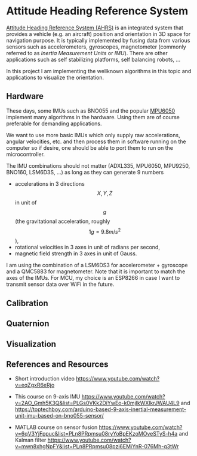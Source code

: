 # Attitude Heading Reference System

[Attitude Heading Reference System (AHRS)](https://www.faa.gov/documentLibrary/media/Advisory_Circular/AC_20-181.pdf) is an integrated system that provides a vehicle (e.g. an aircraft) position and orientation in 3D space for navigation purpose. It is typically implemented by fusing data from various sensors such as accelerometers, gyroscopes, magnetometer (commonly referred to as *Inertia Measurement Units* or *IMU*). There are other applications such as self stabilizing platforms, self balancing robots, ...

In this project I am implementing the wellknown algorithms in this topic and applications to visualize the orientation.

## Hardware

These days, some IMUs such as BNO055 and the popular [MPU6050](https://mjwhite8119.github.io/Robots/mpu6050) implement many algorithms in the hardware. Using them are of course preferable for demanding applications.

We want to use more basic IMUs which only supply raw accelerations, angular velocities, etc. and then process them in software running on the computer so if desire, one should be able to port them to run on the microcontroller.

The IMU combinations should not matter (ADXL335, MPU6050, MPU9250, BNO160, LSM6D3S, ...) as long as they can generate 9 numbers

 * accelerations in 3 directions $$X, Y, Z$$ in unit of $$g$$ (the gravitational acceleration, roughly $$1g = 9.8 m/s^2$$),
 * rotational velocities in 3 axes in unit of radians per second,
 * magnetic field strength in 3 axes in unit of Gauss.

I am using the combination of a LSM6DS3 for accelerometer + gyroscope and a QMC5883 for magnetometer. Note that it is important to match the axes of the IMUs. For MCU, my choice is an ESP8266 in case I want to transmit sensor data over WiFi in the future.

## Calibration

## Quaternion

## Visualization

## References and Resources

 * Short introduction video https://www.youtube.com/watch?v=eqZgxR6eRjo

 * This course on 9-axis IMU https://www.youtube.com/watch?v=2AO_Gmh5K3Q&list=PLGs0VKk2DiYwEo-k0mjIkWXlkrJWAU4L9 and https://toptechboy.com/arduino-based-9-axis-inertial-measurement-unit-imu-based-on-bno055-sensor/

 * MATLAB course on sensor fusion https://www.youtube.com/watch?v=6qV3YjFppuc&list=PLn8PRpmsu08ryYoBpEKzoMOveSTyS-h4a and Kalman filter https://www.youtube.com/watch?v=mwn8xhgNpFY&list=PLn8PRpmsu08pzi6EMiYnR-076Mh-q3tWr
